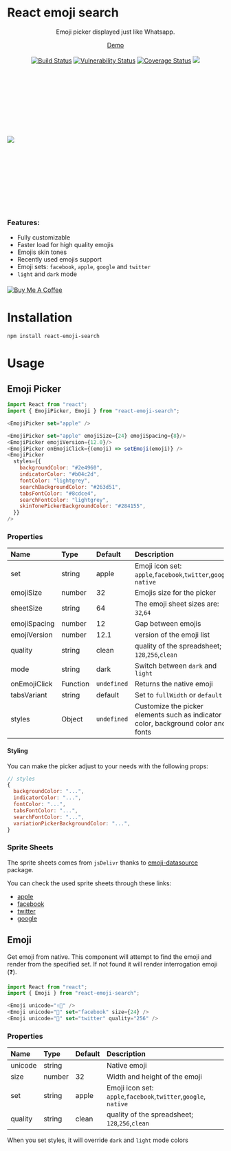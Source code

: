 # React emoji search

<div align="center">
Emoji picker displayed just like Whatsapp.

[Demo](https://moji-search.herokuapp.com/)
<br/><br/>
<a href="https://app.travis-ci.com/zeddz92/react-emoji-search"><img src="https://app.travis-ci.com/zeddz92/react-emoji-search.svg?branch=main" alt="Build Status"></a>
<a href="https://snyk.io/test/github/zeddz92/react-emoji-search?targetFile=package.json"><img src="https://snyk.io/test/github/zeddz92/react-emoji-search/badge.svg?targetFile=package.json" alt="Vulnerability Status"></a>
<a href="https://codecov.io/github/zeddz92/react-emoji-search?branch=main"><img src="https://img.shields.io/codecov/c/github/zeddz92/react-emoji-search.svg" alt="Coverage Status"></a>
<a href="https://codeclimate.com/github/zeddz92/react-emoji-search/maintainability"><img src="https://api.codeclimate.com/v1/badges/8b3068fb4b0c7a43199b/maintainability" /></a>

</div>

<div style="display: flex; align-items:center; height: 320px; justify-content: between; margin: 15px 0;">
<img src="https://user-images.githubusercontent.com/8311115/147536323-e3324649-6266-41b0-be56-5b0128b42d8b.gif" style=""/>
</div>

### Features:

- Fully customizable
- Faster load for high quality emojis
- Emojis skin tones
- Recently used emojis support
- Emoji sets: `facebook`, `apple`, `google` and `twitter`
- `light` and `dark` mode

<a href="https://www.buymeacoffee.com/zeddz" style="margin: 20px 0; display: block;">
  <img
    src="https://www.buymeacoffee.com/assets/img/custom_images/orange_img.png"
    alt="Buy Me A Coffee"
    className="shadow-md h-9"
  />
</a>

# Installation

```
npm install react-emoji-search
```

# Usage

## Emoji Picker

```javascript
import React from "react";
import { EmojiPicker, Emoji } from "react-emoji-search";

<EmojiPicker set="apple" />

<EmojiPicker set="apple" emojiSize={24} emojiSpacing={8}/>
<EmojiPicker emojiVersion={12.0}/>
<EmojiPicker onEmojiClick={(emoji) => setEmoji(emoji)} />
<EmojiPicker
  styles={{
    backgroundColor: "#2e4960",
    indicatorColor: "#b04c2d",
    fontColor: "lightgrey",
    searchBackgroundColor: "#263d51",
    tabsFontColor: "#8cdce4",
    searchFontColor: "lightgrey",
    skinTonePickerBackgroundColor: "#284155",
  }}
/>
```

### Properties

| Name         | Type     | Default     | Description                                                                       |
| :----------- | :------- | :---------- | :-------------------------------------------------------------------------------- |
| set          | string   | apple       | Emoji icon set: `apple`,`facebook`,`twitter`,`google`, `native`                   |
| emojiSize    | number   | 32          | Emojis size for the picker                                                        |
| sheetSize    | string   | 64          | The emoji sheet sizes are: `32`,`64`                                              |
| emojiSpacing | number   | 12          | Gap between emojis                                                                |
| emojiVersion | number   | 12.1        | version of the emoji list                                                         |
| quality      | string   | clean       | quality of the spreadsheet; `128`,`256`,`clean`                                   |
| mode         | string   | dark        | Switch between `dark` and `light`                                                 |
| onEmojiClick | Function | `undefined` | Returns the native emoji                                                          |
| tabsVariant  | string   | default     | Set to `fullWidth` or `default`                                                   |
| styles       | Object   | `undefined` | Customize the picker elements such as indicator color, background color and fonts |

#### Styling

You can make the picker adjust to your needs with the following props:

```js
// styles
{
  backgroundColor: "...",
  indicatorColor: "...",
  fontColor: "...",
  tabsFontColor: "...",
  searchFontColor: "...",
  variationPickerBackgroundColor: "...",
}
```

### Sprite Sheets

The sprite sheets comes from `jsDelivr` thanks to [emoji-datasource](https://www.npmjs.com/package/emoji-datasource) package.

You can check the used sprite sheets through these links:

- [apple](https://cdn.jsdelivr.net/npm/emoji-datasource-apple-split/img/)
- [facebook](https://cdn.jsdelivr.net/npm/emoji-datasource-facebook-split/img/)
- [twitter](https://cdn.jsdelivr.net/npm/emoji-datasource-twitter-split/img/)
- [google](https://cdn.jsdelivr.net/npm/emoji-datasource-google-split/img/)

## Emoji

Get emoji from native. This component will attempt to find
the emoji and render from the specified set. If not found it will render interrogation emoji (❓).

```javascript
import React from "react";
import { Emoji } from "react-emoji-search";

<Emoji unicode="✌🏽" />
<Emoji unicode="🥸" set="facebook" size={24} />
<Emoji unicode="👀" set="twitter" quality="256" />
```

### Properties

| Name    | Type   | Default | Description                                                     |
| :------ | :----- | :------ | :-------------------------------------------------------------- |
| unicode | string |         | Native emoji                                                    |
| size    | number | 32      | Width and height of the emoji                                   |
| set     | string | apple   | Emoji icon set: `apple`,`facebook`,`twitter`,`google`, `native` |
| quality | string | clean   | quality of the spreadsheet; `128`,`256`,`clean`                 |

When you set styles, it will override `dark` and `light` mode colors
